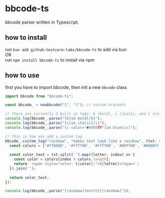 # bbcode-ts
bbcode parser written in Typescript.

## how to install
run `bun add github:testcore-labs/bbcode-ts` to add via bun\
OR\
run `npm install bbcode-ts` to install via npm

## how to use
first you have to import bbcode, then init a new `bbcode` class
```ts
import bbcode from "bbcode-ts";

const bbcode_ = newbbcode("[", "]"); // custom brackets

// there are currently 3 built in tags: b (bold), i (italic, and c (color)
console.log(bbcode_.parse("[b]im bold[/b]");
console.log(bbcode_.parse("[i]im italic[/i]");
console.log(bbcode_.parse("[c color="#0000ff"]im blue[/c]");

// this is how you add a custom tag
bbcode_.custom_tag("rainbow", "makes text look like a rainbow", (txt: string) => {
  const colors = ['#ff0000', '#ff7f00', '#ffff00', '#00ff00', '#0000ff', '#4b0082', '#8b00ff'];
  
  const color_text = txt.split('').map((letter, index) => {
    const color = colors[index % colors.length];
    return `<span style="color: ${color};">${letter}</span>`;
  }).join('');
  
  return color_text;
});

console.log(bbcode_.parse("[rainbow]textttt[/rainbow]"));
```
